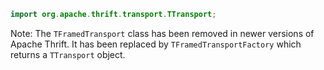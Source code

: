 ```java
import org.apache.thrift.transport.TTransport;
```
Note: The `TFramedTransport` class has been removed in newer versions of Apache Thrift. It has been replaced by `TFramedTransportFactory` which returns a `TTransport` object.
